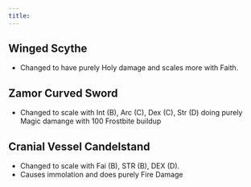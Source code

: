 ```yaml
---
title:
---
```


## Winged Scythe
- Changed to have purely Holy damage and scales more with Faith.
## Zamor Curved Sword
- Changed to scale with Int (B), Arc (C), Dex (C), Str (D) doing purely Magic damange with 100 Frostbite buildup
## Cranial Vessel Candelstand
- Changed to scale with Fai (B), STR (B), DEX (D).
- Causes immolation and does purely Fire Damage